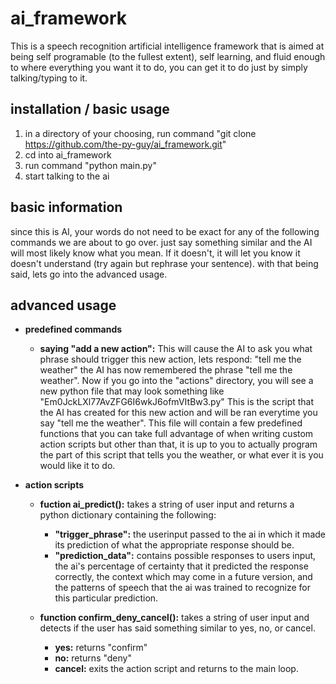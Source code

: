 # ai_framework
This is a speech recognition artificial intelligence framework that is aimed at being self programable (to the fullest extent), self learning, and fluid enough to where everything you want it to do, you can get it to do just by simply talking/typing to it.

## installation / basic usage

1. in a directory of your choosing, run command "git clone https://github.com/the-py-guy/ai_framework.git"
2. cd into ai_framework
3. run command "python main.py"
4. start talking to the ai

## basic information

since this is AI, your words do not need to be exact for any of the following commands we are about to go over. just say something similar and the AI will most likely know what you mean. If it doesn't, it will let you know it doesn't understand (try again but rephrase your sentence). with that being said, lets go into the advanced usage.

## advanced usage

* **predefined commands**
  - **saying "add a new action":** This will cause the AI to ask you what phrase should trigger this new action, lets respond: "tell me the weather" the AI has now remembered the phrase "tell me the weather". Now if you go into the "actions" directory, you will see a new python file that may look something like "Em0JckLXl77AvZFG6I6wkJ6ofmVItBw3.py" This is the script that the AI has created for this new action and will be ran everytime you say "tell me the weather". This file will contain a few predefined functions that you can take full advantage of when writing custom action scripts but other than that, it is up to you to actually program the part of this script that tells you the weather, or what ever it is you would like it to do.

* **action scripts**
  - **fuction ai_predict():** takes a string of user input and returns a python dictionary containing the following:
    * **"trigger_phrase":** the userinput passed to the ai in which it made its prediction of what the appropriate response should be.
    * **"prediction_data":** contains possible responses to users input, the ai's percentage of certainty that it predicted the response correctly, the context which may come in a future version, and the patterns of speech that the ai was trained to recognize for this particular prediction.

  - **function confirm_deny_cancel():** takes a string of user input and detects if the user has said something similar to yes, no, or cancel.
    * **yes:** returns "confirm"
    * **no:** returns "deny"
    * **cancel:** exits the action script and returns to the main loop.


